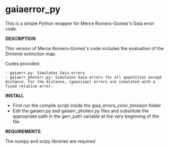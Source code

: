 # gaiaerror_py

This is a simple Python wrapper for Merce Romero-Gomez's Gaia error code.

**DESCRIPTION**

This version of Merce Romero-Gomez's code includes the evaluation of the Drimmel extinction map.

Codes provided:

	- gaiaerr.py: Simulates Gaia errors 
	- gaiaerr_photerr.py: Simulates Gaia errors for all quantities except distance. For the distance, (gaussian) errors are simulated with a fixed relative error. 

**INSTALL**

- First run the compile script inside the gaia_errors_color_tmission folder
- Edit the gaiaerr.py and gaiaerr_photerr.py files and substitute the appropriate path in the gerr_path variable at the very beginning of the file

**REQUIREMENTS**

The numpy and scipy libraries are required
